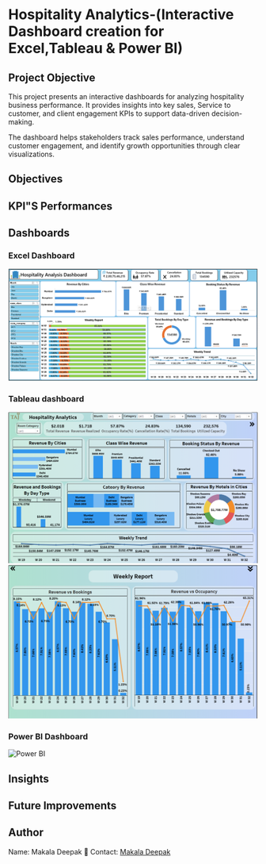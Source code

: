 # Hospitality Analytics-(Interactive Dashboard creation for Excel,Tableau & Power BI)
## Project Objective
This project presents an interactive dashboards for analyzing hospitality business performance.
It provides insights into key sales, Service to customer, and client engagement KPIs to support data-driven decision-making.

The dashboard helps stakeholders track sales performance, understand customer engagement, and identify growth opportunities through clear visualizations.
## Objectives

## KPI"S Performances

## Dashboards
### Excel Dashboard
  ![Excel](https://github.com/deepuhacker/Hospitality-Analytics/blob/main/Excel%20dashboard.png)
### Tableau dashboard
  ![Tableau](https://github.com/deepuhacker/Hospitality-Analytics/blob/main/Tableau%201.png)
  ![Tableau](https://github.com/deepuhacker/Hospitality-Analytics/blob/main/Tableau%202.png)
### Power BI Dashboard
  ![Power BI]()
## Insights

## Future Improvements

## Author
Name: Makala Deepak
📧 Contact: [Makala Deepak](https://www.linkedin.com/in/makala-deepak-63471425a/)
